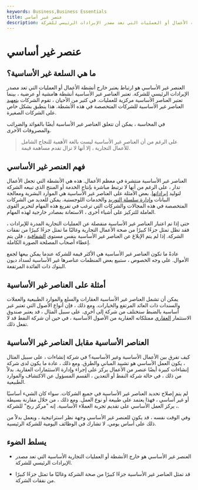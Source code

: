 ```yaml
---
keywords: Business,Business Essentials
title: عنصر غير أساسي
description: العنصر غير الأساسي هو ارتباط يعتبر خارج أنشطة الأعمال أو العمليات التي تعد مصدر الإيرادات الرئيسي للشركة.
---
```


# عنصر غير أساسي
## ما هي السلعة غير الأساسية؟

العنصر غير الأساسي هو ارتباط يعتبر خارج أنشطة الأعمال أو العمليات التي تعد مصدر الإيرادات الرئيسي للشركة. تعتبر العناصر غير الأساسية أنشطة هامشية أو عرضية ، بينما تعتبر العناصر الأساسية مركزية للعمليات. في كثير من الأحيان ، تقوم الشركات [بتعهيد](/outsourcing) العناصر غير الأساسية للشركات المتخصصة في هذه الأنشطة. هذا ينطبق بشكل خاص على الشركات الصغيرة.

في المحاسبة ، يمكن أن تتعلق العناصر غير الأساسية أيضًا بالفوائد والضرائب والمصروفات الأخرى.

> على الرغم من أن العناصر غير الأساسية ليست بالغة الأهمية للنجاح الشامل للأعمال التجارية ، إلا أنها لا تزال تقدم مساهمة قيمة.

>

## فهم العنصر غير الأساسي

العناصر غير الأساسية منتشرة في معظم الأعمال. هذه هي الأنشطة التي تجعل الأعمال تدار ، على الرغم من أنها لا ترتبط مباشرة بإنتاج الخدمة أو المنتج الذي تبيعه الشركة لتوليد [إيراداتها](/revenue). بعض الأمثلة على العناصر غير الأساسية هي الموارد البشرية ومعالجة البيانات [وإدارة سلسلة التوريد](/scm) والخدمات اللوجستية. يمكن للعديد من الشركات المتخصصة في هذه المجالات والشركات التي ترغب في تفريغ هذه المهام لتحرير القوى العاملة للتركيز على أشياء أخرى ، الاستعانة بمصادر خارجية لهذه المهام.

حتى إذا تم اعتبار العناصر غير الأساسية منفصلة عن العمليات التجارية المدرة للإيرادات ، فقد تظل تمثل جزءًا كبيرًا من صحة الأعمال التجارية وغالبًا ما تمثل جزءًا كبيرًا من نفقات الشركة. إذا لم يتم الإبلاغ عن العناصر غير الأساسية بنفس مستوى [الشفافية](/transparency) ، فلن يتم إعطاء أصحاب المصلحة الصورة الكاملة.

عادةً ما تكون العناصر غير الأساسية هي الأكثر قيمة للشركة عندما يمكن بيعها لجمع الأموال. على وجه الخصوص ، ستبيع بعض المنظمات عناصرها غير الأساسية لسداد ديون البنوك ذات الفائدة المرتفعة.

## أمثلة على العناصر غير الأساسية

يمكن أن تشمل العناصر غير الأساسية العقارات والسلع والموارد الطبيعية والعملات والسندات ذات العائد المرتفع والخيارات. ومع ذلك ، فإن أنواع الأصول التي تعتبر غير أساسية بالضبط ستختلف من شركة إلى أخرى. على سبيل المثال ، قد يعتبر صندوق الاستثمار [العقاري](/realestate) ممتلكاته العقارية من الأصول الأساسية ، في حين أن شركة النفط قد لا تفعل ذلك.

## العناصر الأساسية مقابل العناصر غير الأساسية

كيف تفرق بين الأعمال الأساسية وغير الأساسية؟ في شركة إنشاءات ، على سبيل المثال ، يكون العمل الأساسي هو تشييد المباني والطرق. ومع ذلك ، عادة ما يكون لدى شركة إنشاءات كبيرة أيضًا عنصر من الأعمال يركز على إجراء وإدارة الاستثمارات العقارية. بدلاً من ذلك ، في حالة شركة النفط أو التعدين ، القسم المسؤول عن الاكتشاف والموارد الطبيعية.

لم يتم إصلاح تحديد العناصر غير الأساسية في جميع الشركات. سواء كان الشيء أساسيًا أو غير أساسي ، فهذا يعتمد على طبيعة أو نوع العمل. ومع ذلك ، من خلال مقارنة بسيطة ، يركز العمل الأساسي على تقديم تجربة العملاء الأساسية. إنه "مركز ربح" للشركة.

وفي الوقت نفسه ، قد يكون للعنصر غير الأساسي وجهة نظر استراتيجية ، ويعمل بدلاً من ذلك على أساس يومي. لا تشارك في الوظائف اليومية للشركة الرئيسية.

## يسلط الضوء

- العنصر غير الأساسي هو خارج الأنشطة أو العمليات التجارية الأساسية التي تعد مصدر الإيرادات الرئيسي للشركة.

- قد تمثل العناصر غير الأساسية جزءًا كبيرًا من صحة الشركة وغالبًا ما تمثل جزءًا كبيرًا من نفقات الشركة.

